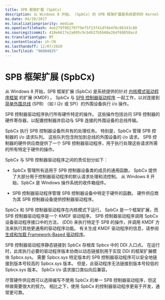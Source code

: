 ```yaml
---
title: SPB 框架扩展 (SpbCx)
description: 从 Windows 8 开始， (SpbCx) 的 SPB 框架扩展是系统提供的 Kernel-Mode 驱动程序框架扩展 (KMDF) 。
ms.date: 04/20/2017
ms.localizationpriority: medium
ms.openlocfilehash: 4ee279f962797f9ef5f23f41df4b4f6c06343c80
ms.sourcegitcommit: 418e6617e2a695c9cb4b37b5b60e264760858acd
ms.translationtype: MT
ms.contentlocale: zh-CN
ms.lasthandoff: 12/07/2020
ms.locfileid: "96804825"
---
```

# <a name="spb-framework-extension-spbcx"></a>SPB 框架扩展 (SpbCx)


从 Windows 8 开始，SPB 框架扩展 (SpbCx) 是系统提供的针对 [内核模式驱动程序框架](../wdf/index.md) 的扩展 (KMDF) 。 SpbCx 与 [SPB 控制器驱动程序](/previous-versions/hh698221(v=vs.85)) 一起工作，以对连接到 [简单外围总线](/previous-versions/hh450903(v=vs.85)) (SPB) （如 I i2c 或 SPI）的外围设备执行 i/o 操作。

SPB 控制器驱动程序执行所有硬件特定的操作。 这些操作包括访问 SPB 控制器的硬件寄存器，以配置控制器并启动与 SPB 连接的外围设备的总线传输。

SpbCx 执行 SPB 控制器设备所共有的处理任务。 特别是，SpbCx 管理 SPB 控制器的 i/o 请求队列。 这些队列包含附加到总线的外围设备的 i/o 请求。 SPB 控制器的硬件供应商提供了一个 SPB 控制器驱动程序，用于执行处理这些请求所需的所有特定于硬件的操作。

SpbCx 与 SPB 控制器驱动程序之间的责任划分如下：

-   SpbCx 管理所有适用于 SPB 控制器设备类的成员的通用函数。 SpbCx 提供了大部分用于控制器驱动程序的默认请求处理和流控制。 从 Windows 8 开始，SpbCx 是 Windows 操作系统的收件箱组件。

-   SPB 控制器驱动程序管理 SPB 控制器设备中特定于硬件的函数。 硬件供应商为其 SPB 控制器设备提供控制器驱动程序。

SpbCx 和 SPB 控制器驱动程序在内核模式下运行。 SpbCx 是一个框架扩展，而 SPB 控制器驱动程序是一个 KMDF 驱动程序。 SPB 控制器驱动程序调用 SpbCx 设备驱动程序接口中的方法， (DDI) 来执行特定于 SPB 的操作，并调用 KMDF 方法来执行其他更通用的驱动程序功能。 有关生成 KMDF 驱动程序的信息，请参阅 [生成和加载 Framework-Based 驱动程序](../wdf/building-and-loading-a-kmdf-driver.md)。

SPB 控制器驱动程序静态链接到 SpbCx 存根库 Spbcx 中的 DDI 入口点。 在运行时，此库执行必要的驱动程序版本协商以动态链接到用于实现 DDI 的框架扩展模块 Spbcx.sys。 需要 Spbcx.sys 特定版本的 SPB 控制器驱动程序可以安全地链接到版本号较高的 Spbcx.sys 版本。 但是，此驱动程序无法链接到版本号较低的 Spbcx.sys 版本。 SpbCx i/o 请求接口类似向后兼容。

尽管硬件供应商可以选择编写不使用 SpbCx 的单一 SPB 控制器驱动程序，但这样做需要很大的努力。 相比之下，使用 SpbCx 的控制器驱动程序更易于开发，通常更可靠。

 

